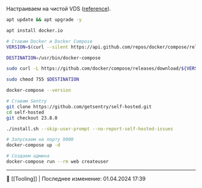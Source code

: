Настраиваем на чистой VDS ([reference](https://timeweb.cloud/tutorials/servers/sentry-monitoring-i-otslezhivanie-oshibok)).

```bash
apt update && apt upgrade -y

apt install docker.io

# Ставим Docker и Docker Compose
VERSION=$(curl --silent https://api.github.com/repos/docker/compose/releases/latest | grep -Po '"tag_name": "\K.*\d')

DESTINATION=/usr/bin/docker-compose

sudo curl -L https://github.com/docker/compose/releases/download/${VERSION}/docker-compose-$(uname -s)-$(uname -m) -o $DESTINATION

sudo chmod 755 $DESTINATION

docker-compose --version

# Ставим Sentry
git clone https://github.com/getsentry/self-hosted.git
cd self-hosted
git checkout 23.8.0

./install.sh --skip-user-prompt --no-report-self-hosted-issues

# Запускаем на порту 9000
docker-compose up -d

# Создаем админа
docker-compose run --rm web createuser

```

----
📂 [[Tooling]] | Последнее изменение: 01.04.2024 17:39